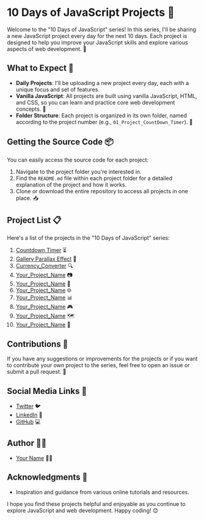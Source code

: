 
# 10 Days of JavaScript Projects 🚀

Welcome to the "10 Days of JavaScript" series! In this series, I'll be sharing a new JavaScript project every day for the next 10 days. Each project is designed to help you improve your JavaScript skills and explore various aspects of web development. 🌟

## What to Expect 📅
- **Daily Projects**: I'll be uploading a new project every day, each with a unique focus and set of features.
- **Vanilla JavaScript**: All projects are built using vanilla JavaScript, HTML, and CSS, so you can learn and practice core web development concepts. 🍦
- **Folder Structure**: Each project is organized in its own folder, named according to the project number (e.g., `01_Project_CountDown_Timer`). 📂

## Getting the Source Code 📦

You can easily access the source code for each project:

 1. Navigate to the project folder you're interested in.
 2. Find the `README.md` file within each project folder for a detailed explanation of the project and how it works.
 3. Clone or download the entire repository to access all projects in one place. 📥

## Project List 📋

Here's a list of the projects in the "10 Days of JavaScript" series:

1. [Countdown Timer](./01_Project_CountDown_Timer) ⏳
2. [Gallery Parallax Effect](./02_Project_Gallery_Parallex_Effect) 📸
3. [Currency_Converter](./03_Project_currency_converter) 🔍
4. [Your_Project_Name](./04_Project_Your_Project_Name) 📷
5. [Your_Project_Name](./05_Project_Your_Project_Name) 🎥
6. [Your_Project_Name](./06_Project_Your_Project_Name) 🌐
7. [Your_Project_Name](./07_Project_Your_Project_Name) 📊
8. [Your_Project_Name](./08_Project_Your_Project_Name) 🎮
9. [Your_Project_Name](./09_Project_Your_Project_Name) 🗺️
10. [Your_Project_Name](./10_Project_Your_Project_Name) 🎨

## Contributions 🤝

If you have any suggestions or improvements for the projects or if you want to contribute your own project to the series, feel free to open an issue or submit a pull request. 🙌

## Social Media Links 🔗
- [Twitter](https://twitter.com/your-twitter-handle) 🐦
- [LinkedIn](https://linkedin.com/in/your-linkedin-profile) 👥
- [GitHub](https://github.com/your-username) 💻

## Author 👨‍💻

- [Your Name](https://github.com/your-username) 🙋‍♂️


## Acknowledgments 🙏

 - Inspiration and guidance from various online tutorials and resources.



I hope you find these projects helpful and enjoyable as you continue to explore JavaScript and web development. Happy coding! 😊

